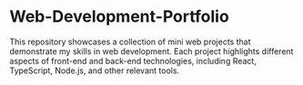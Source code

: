 # Web-Development-Portfolio
This repository showcases a collection of mini web projects that demonstrate my skills in web development. Each project highlights different aspects of front-end and back-end technologies, including React, TypeScript, Node.js, and other relevant tools. 
